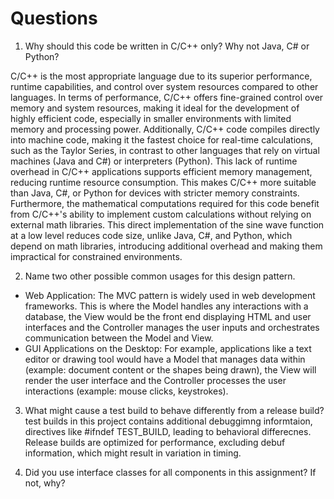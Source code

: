 # Questions
1. Why should this code be written in C/C++ only? Why not Java, C# or Python?

C/C++ is the most appropriate language due to its superior performance, runtime capabilities, and control over system resources compared to other languages. In terms of performance, C/C++ offers fine-grained control over memory and system resources, making it ideal for the development of highly efficient code, especially in smaller environments with limited memory and processing power. Additionally, C/C++ code compiles directly into machine code, making it the fastest choice for real-time calculations, such as the Taylor Series, in contrast to other languages that rely on virtual machines (Java and C#) or interpreters (Python). This lack of runtime overhead in C/C++ applications supports efficient memory management, reducing runtime resource consumption. This makes C/C++ more suitable than Java, C#, or Python for devices with stricter memory constraints. Furthermore, the mathematical computations required for this code benefit from C/C++'s ability to implement custom calculations without relying on external math libraries. This direct implementation of the sine wave function at a low level reduces code size, unlike Java, C#, and Python, which depend on math libraries, introducing additional overhead and making them impractical for constrained environments.

2. Name two other possible common usages for this design pattern.

- Web Application: The MVC pattern is widely used in web development frameworks. This is where the Model handles any interactions with a database, the View would be the front end displaying HTML and user interfaces and the Controller manages the user inputs and orchestrates communication between the Model and View.
- GUI Applications on the Desktop: For example, applications like a text editor or drawing tool would have a Model that manages data within (example: document content or the shapes being drawn), the View will render the user interface and the Controller processes the user interactions (example: mouse clicks, keystrokes).

3. What might cause a test build to behave differently from a release build?
test builds in this project contains additional debuggimng informtaion, directives like #ifndef TEST_BUILD, leading to behavioral differecnes. Release builds are optimized for performance, excluding debuf information, which might result in variation in timing.

4. Did you use interface classes for all components in this assignment? If not, why?


